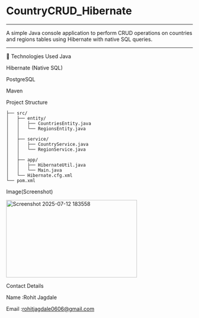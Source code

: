 # CountryCRUD_Hibernate
---
A simple Java console application to perform CRUD operations on countries and regions tables using Hibernate with native SQL queries.

---
🧰 Technologies Used
Java

Hibernate (Native SQL)

PostgreSQL

Maven

Project Structure
```
├── src/
│   ├── entity/
│   │   ├── CountriesEntity.java
│   │   └── RegionsEntity.java
│   │
│   ├── service/
│   │   ├── CountryService.java
│   │   └── RegionService.java
│   │
│   ├── app/
│   │   ├── HibernateUtil.java
│   │   └── Main.java
│   └── Hibernate.cfg.xml
└── pom.xml
```
Image(Screenshot)

<img width="353" height="209" alt="Screenshot 2025-07-12 183558" src="https://github.com/user-attachments/assets/4d5867e5-3b1a-4d47-98aa-a0409b456947" />

Contact Details

Name :Rohit Jagdale

Email :rohitjagdale0606@gmail.com
